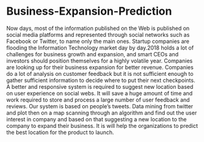 # Business-Expansion-Prediction
Now days, most of the
information published on the Web is
published on social media platforms and
represented through social networks such
as Facebook or Twitter, to name only the
main ones. Startup companies are flooding
the Information Technology market day
by day.2018 holds a lot of challenges for
business growth and expansion, and smart
CEOs and investors should position
themselves for a highly volatile year.
Companies are looking up for their
business expansion for better revenue.
Companies do a lot of analysis on customer
feedback but it is not sufficient enough to
gather sufficient information to decide
where to put their next checkpoints. A
better and responsive system is required to
suggest new location based on user
experience on social webs. It will save a
huge amount of time and work required to
store and process a large number of user
feedback and reviews. Our system is based
on people’s tweets. Data mining from
twitter and plot then on a map scanning
through an algorithm and find out the user
interest in company and based on that
suggesting a new location to the company
to expand their business. It is will help the organizations to predict
the best location for the product to launch.
